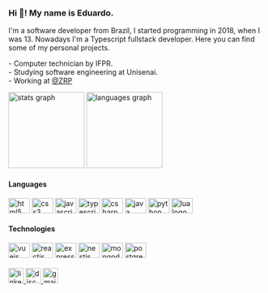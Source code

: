 <h3>Hi 👋! My name is Eduardo.</h3>
<p>I'm a software developer from Brazil, I started programming in 2018, when I was 13. Nowadays I'm a Typescript fullstack developer. Here you can find some of my personal projects.</p>

<p>- Computer technician by IFPR. </br>
- Studying software engineering at Unisenai.</br>
- Working at <a href="https://www.zrp.com.br" target="_blank">@ZRP</a>
</p>

<div align="left">
  <img src="https://github-readme-stats.vercel.app/api?hide_title=false&hide_rank=false&show_icons=true&include_all_commits=true&count_private=true&disable_animations=false&theme=tokyonight&locale=en&hide_border=true&username=https-eduardo" height="150" alt="stats graph"  />
  <img src="https://github-readme-stats.vercel.app/api/top-langs?username=https-eduardo&theme=tokyonight&hide_border=true&langs_count=3" height="150" alt="languages graph"  />
</div>

<h4>Languages</h4>
<div align="left">
  <img src="https://cdn.jsdelivr.net/gh/devicons/devicon/icons/html5/html5-plain.svg" height="30" width="42" alt="html5 logo"  />
  <img src="https://cdn.jsdelivr.net/gh/devicons/devicon/icons/css3/css3-plain.svg" height="30" width="42" alt="css3 logo"  />
  <img src="https://cdn.jsdelivr.net/gh/devicons/devicon/icons/javascript/javascript-plain.svg" height="30" width="42" alt="javascript logo"  />
  <img src="https://cdn.jsdelivr.net/gh/devicons/devicon/icons/typescript/typescript-plain.svg" height="30" width="42" alt="typescript logo"  />
  <img src="https://cdn.jsdelivr.net/gh/devicons/devicon/icons/csharp/csharp-original.svg" height="30" width="42" alt="csharp logo"  />
  <img src="https://cdn.jsdelivr.net/gh/devicons/devicon/icons/java/java-original.svg" height="30" width="42" alt="java logo"  />
  <img src="https://cdn.jsdelivr.net/gh/devicons/devicon/icons/python/python-original.svg" height="30" width="42" alt="python logo"  />
  <img src="https://cdn.jsdelivr.net/gh/devicons/devicon/icons/lua/lua-original.svg" height="30" width="42" alt="lua logo"  />
</div>

<h4>Technologies</h4>

<div align="left">
  <img src="https://cdn.jsdelivr.net/gh/devicons/devicon/icons/vuejs/vuejs-original.svg" height="30" width="42" alt="vuejs logo"  />
  <img src="https://cdn.jsdelivr.net/gh/devicons/devicon/icons/react/react-original.svg" height="30" width="42" alt="reactjs logo"  />
  <img src="https://cdn.jsdelivr.net/gh/devicons/devicon/icons/express/express-original.svg" height="30" width="42" alt="expressjs logo"  />
  <img src="https://cdn.jsdelivr.net/gh/devicons/devicon/icons/nestjs/nestjs-plain.svg" height="30" width="42" alt="nestjs logo"  />
  <img src="https://cdn.jsdelivr.net/gh/devicons/devicon/icons/mongodb/mongodb-original.svg" height="30" width="42" alt="mongodb logo"  />
  <img src="https://cdn.jsdelivr.net/gh/devicons/devicon/icons/postgresql/postgresql-original.svg" height="30" width="42" alt="postgresql logo"  />
</div>

<br/>

<div align="left">
  <a href="https://www.linkedin.com/in/eduardo-odelon-wagner/" target="_blank" >
    <img src="https://img.shields.io/static/v1?message=Linkedin&logo=linkedin&label=&color=0B66C3&logoColor=white&labelColor=&style=for-the-badge" height="30"  alt="linkedin logo" />
  </a>
  <a href="https://discord.com/users/365493360539992074" target="_blank">
    <img src="https://img.shields.io/static/v1?message=Discord&logo=discord&label=&color=7289DA&logoColor=white&labelColor=&style=for-the-badge" height="30"        alt="discord logo"  />
  </a>
  <a href="mailto:eduardoodelonw@gmail.com" target="_blank">
    <img src="https://img.shields.io/static/v1?message=Gmail&logo=gmail&label=&color=D14836&logoColor=white&labelColor=&style=for-the-badge" height="30" alt="gmail logo"  />
  </a>
</div>
